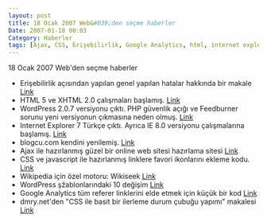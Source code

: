 ```yaml
---
layout: post
title: 18 Ocak 2007 Web&#039;den seçme haberler
Date: 2007-01-18 00:03
Category: Haberler
tags: [Ajax, CSS, Erişebilirlik, Google Analytics, html, internet explorer, Wikipedia, Wikiseek, WordPress, XHTML]
---
```


18 Ocak 2007 Web'den seçme haberler

-   Erişebilirlik açısından yapılan genel yapılan hatalar hakkında bir
    makale [Link][]
-   HTML 5 ve XHTML 2.0 çalışmaları başlamış. [Link][1]
-   WordPress 2.0.7 versiyonu çıktı. PHP güvenlik açığı ve Feedburner
    sorunu yeni versiyonun çıkmasına neden olmuş. [Link][2]
-   Internet Explorer 7 Türkçe çıktı. Ayrıca IE 8.0 versiyonu
    çalışmalarına başlamış. [Link][3]
-   blogcu.com kendini yenilemiş. [Link][4]
-   Ajax ile hazırlanmış güzel bir online web sitesi hazırlama sitesi
    [Link][5]
-   CSS ve javascript ile hazırlanmış linklere favori ikonlarını ekleme
    kodu. [Link][6]
-   Wikipedia için özel motoru: Wikiseek [Link][7]
-   WordPress şžablonlarındaki 10 değişim [Link][8]
-   Google Analytics tüm referer linklerini elde etmek için küçük bir
    kod [Link][9]
-   dmry.net'den "CSS ile basit bir ilerleme durum çubuğu yapımı"
    makalesi [Link][10]


  [Link]: http://www.456bereastreet.com/archive/200701/seven_accessibility_mistakes_you_dont_want_to_make/
    "Link"
  [1]: http://www.456bereastreet.com/archive/200701/new_w3c_html_working_group_chaired_by_microsoft/
    "Link"
  [2]: http://www.wordpress-tr.com/wordpress-207/ "Link"
  [3]: http://shiftdelete.net/site/content/view/1162/1/ "Link"
  [4]: http://www.blogcu.com/ "Link"
  [5]: http://www.weebly.com/ "Link"
  [6]: http://www.askthecssguy.com/2006/12/hyperlink_cues_with_favicons.html
    "Link"
  [7]: http://www.wikiseek.com/ "Link"
  [8]: http://www.instigatorblog.com/10-things-you-must-do-when-changing-wordpress-themes/2007/01/15/
    "Link"
  [9]: http://www.reubenyau.com/google-analytics-hack-obtaining-full-referring-url/
    "Link"
  [10]: http://www.dmry.net/css-ile-basit-bir-ilerleme-durum-cubugu-yapimi
    "Link"
